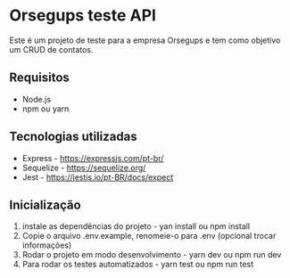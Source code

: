 # Orsegups teste API

Este é um projeto de teste para a empresa Orsegups e tem como objetivo um CRUD de contatos.

## Requisitos
 - Node.js
 - npm ou yarn

## Tecnologias utilizadas
 - Express - https://expressjs.com/pt-br/
 - Sequelize - https://sequelize.org/
 - Jest - https://jestjs.io/pt-BR/docs/expect
 
## Inicialização
 1. instale as dependências do projeto - yan install ou npm install
 2. Copie o arquivo .env.example, renomeie-o para .env (opcional trocar informações)
 3. Rodar o projeto em modo desenvolvimento - yarn dev ou npm run dev
 4. Para rodar os testes automatizados - yarn test ou npm run test
